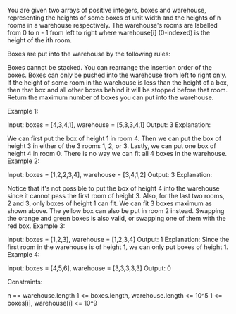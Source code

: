 You are given two arrays of positive integers, boxes and warehouse, representing the heights of some boxes of unit width and the heights of n rooms in a warehouse respectively. The warehouse's rooms are labelled from 0 to n - 1 from left to right where warehouse[i] (0-indexed) is the height of the ith room.

Boxes are put into the warehouse by the following rules:

Boxes cannot be stacked.
You can rearrange the insertion order of the boxes.
Boxes can only be pushed into the warehouse from left to right only.
If the height of some room in the warehouse is less than the height of a box, then that box and all other boxes behind it will be stopped before that room.
Return the maximum number of boxes you can put into the warehouse.

 

Example 1:


Input: boxes = [4,3,4,1], warehouse = [5,3,3,4,1]
Output: 3
Explanation: 

We can first put the box of height 1 in room 4. Then we can put the box of height 3 in either of the 3 rooms 1, 2, or 3. Lastly, we can put one box of height 4 in room 0.
There is no way we can fit all 4 boxes in the warehouse.
Example 2:


Input: boxes = [1,2,2,3,4], warehouse = [3,4,1,2]
Output: 3
Explanation: 

Notice that it's not possible to put the box of height 4 into the warehouse since it cannot pass the first room of height 3.
Also, for the last two rooms, 2 and 3, only boxes of height 1 can fit.
We can fit 3 boxes maximum as shown above. The yellow box can also be put in room 2 instead.
Swapping the orange and green boxes is also valid, or swapping one of them with the red box.
Example 3:

Input: boxes = [1,2,3], warehouse = [1,2,3,4]
Output: 1
Explanation: Since the first room in the warehouse is of height 1, we can only put boxes of height 1.
Example 4:

Input: boxes = [4,5,6], warehouse = [3,3,3,3,3]
Output: 0
 

Constraints:

n == warehouse.length
1 <= boxes.length, warehouse.length <= 10^5
1 <= boxes[i], warehouse[i] <= 10^9
